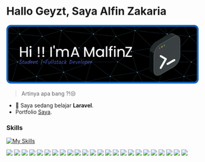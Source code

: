 # Hallo Geyzt, Saya Alfin Zakaria

![banner](img/header.png)

<!--
**alfin0881/alfin0881** is a ✨ _special_ ✨ repository because its `README.md` (this file) appears on your GitHub profile.

Here are some ideas to get you started:

- 🔭 I’m currently working on ...
- 🌱 I’m currently learning ...
- 👯 I’m looking to collaborate on ...
- 🤔 I’m looking for help with ...
- 💬 Ask me about ...
- 📫 How to reach me: ...
- 😄 Pronouns: ...
- ⚡ Fun fact: ...
-->
> Artinya apa bang ?!😒
- 🤖 Saya sedang belajar **Laravel**.
- Portfolio [Saya](https://alfin0881.github.io/portfolio/).

### Skills

[![My Skills](https://skillicons.dev/icons?i=html,css,javascript,tailwind,laravel,mysql,php,npm,nodejs,ubuntu,github,vscode,go,vite&theme=light)](https://skillicons.dev)

<img src="https://img.shields.io/badge/Laravel-FF2D20?style=for-the-badge&logo=laravel&logoColor=white" />
<img src="https://img.shields.io/badge/Tailwind_CSS-38B2AC?style=for-the-badge&logo=tailwind-css&logoColor=white" />
<img src="https://img.shields.io/badge/Laragon-0E83CD?style=for-the-badge&logo=Laragon&logoColor=white" />
<img src="https://img.shields.io/badge/Bootstrap-563D7C?style=for-the-badge&logo=bootstrap&logoColor=white" />
<img src="https://img.shields.io/badge/Postman-FF6C37?style=for-the-badge&logo=Postman&logoColor=white
" />
<img src="https://img.shields.io/badge/Discord-5865F2?style=for-the-badge&logo=discord&logoColor=white
" />
<img src="https://img.shields.io/badge/Visual_Studio_Code-0078D4?style=for-the-badge&logo=visual%20studio%20code&logoColor=white
" />
<img src="https://img.shields.io/badge/C%23-239120?style=for-the-badge&logo=csharp&logoColor=white
" />
<img src="https://img.shields.io/badge/JavaScript-323330?style=for-the-badge&logo=javascript&logoColor=F7DF1E" />
<img src="https://img.shields.io/badge/Python-FFD43B?style=for-the-badge&logo=python&logoColor=blue
" />
<img src="https://img.shields.io/badge/Alpine_Linux-0D597F?style=for-the-badge&logo=alpine-linux&logoColor=white
" />
<img src="https://img.shields.io/badge/Windows_11-0078d4?style=for-the-badge&logo=windows-11&logoColor=white
" />
<img src="https://img.shields.io/badge/mac%20os-000000?style=for-the-badge&logo=apple&logoColor=white
" />
<img src="https://img.shields.io/badge/Quora-%23B92B27.svg?&style=for-the-badge&logo=Quora&logoColor=white
" />
<img src="https://img.shields.io/badge/Steam-000000?style=for-the-badge&logo=steam&logoColor=white
" />
<img src="https://img.shields.io/badge/Republic%20of%20Gamers-FF0029?style=for-the-badge&logo=Republic%20of%20Gamers&logoColor=white
" />
<img src="https://img.shields.io/badge/YouTube-FF0000?style=for-the-badge&logo=youtube&logoColor=white
" />
<img src="https://img.shields.io/badge/Spotify-1ED760?&style=for-the-badge&logo=spotify&logoColor=white
" />
<img src="https://img.shields.io/badge/ChatGPT-74aa9c?style=for-the-badge&logo=openai&logoColor=white
" />
<img src="https://img.shields.io/badge/Bitcoin-000000?style=for-the-badge&logo=bitcoin&logoColor=white
" />
<img src="https://img.shields.io/badge/Ethereum-3C3C3D?style=for-the-badge&logo=Ethereum&logoColor=white
" />
<img src="https://img.shields.io/badge/MySQL-005C84?style=for-the-badge&logo=mysql&logoColor=white
" />
<img src="https://img.shields.io/badge/Crowdsource-4285F4?style=for-the-badge&logo=Crowdsource&logoColor=white
" />
<img src="https://img.shields.io/badge/WhatsApp-25D366?style=for-the-badge&logo=whatsapp&logoColor=white
" />
